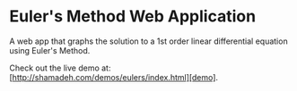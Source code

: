 Euler's Method Web Application
====================

A web app that graphs the solution to a 1st order linear differential equation using Euler's Method.

Check out the live demo at: [http://shamadeh.com/demos/eulers/index.html][demo].

[demo]: http://shamadeh.com/demos/eulers/index.html
